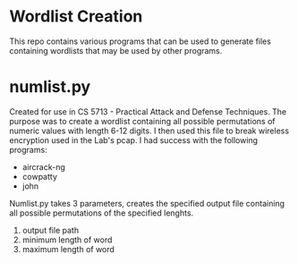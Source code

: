 # Wordlist Creation
This repo contains various programs that can be used to generate files containing wordlists that may be used by other programs.

# numlist.py
Created for use in CS 5713 - Practical Attack and Defense Techniques. The purpose was to create a wordlist containing all possible permutations of numeric values with length 6-12 digits. I then used this file to break wireless encryption used in the Lab's pcap. I had success with the following programs:
- aircrack-ng
- cowpatty
- john

Numlist.py takes 3 parameters, creates the specified output file containing all possible permutations of the specified lenghts.
1. output file path
2. minimum length of word
3. maximum length of word
